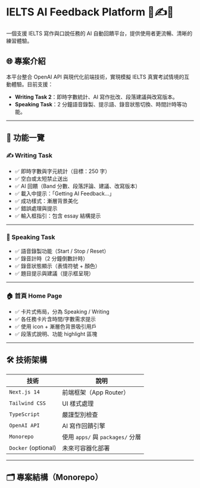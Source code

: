 # IELTS AI Feedback Platform 🧠✍️🎤

一個支援 IELTS 寫作與口說任務的 AI 自動回饋平台，提供使用者更流暢、清晰的練習體驗。

## 🌐 專案介紹

本平台整合 OpenAI API 與現代化前端技術，實現模擬 IELTS 真實考試情境的互動體驗。目前支援：

- **Writing Task 2**：即時字數統計、AI 寫作批改、段落建議與改寫版本。
- **Speaking Task**：2 分鐘語音錄製、提示語、錄音狀態切換、時間計時等功能。

---

## 🧩 功能一覽

### ✍️ Writing Task

- ✅ 即時字數與字元統計（目標：250 字）
- ✅ 空白或太短禁止送出
- ✅ AI 回饋（Band 分數、段落評論、建議、改寫版本）
- ✅ 載入中提示：「Getting AI Feedback...」
- ✅ 成功樣式：漸層背景美化
- ✅ 錯誤處理與提示
- ✅ 輸入框指引：包含 essay 結構提示

---

### 🎤 Speaking Task

- ✅ 語音錄製功能（Start / Stop / Reset）
- ✅ 錄音計時（2 分鐘倒數計時）
- ✅ 錄音狀態顯示（表情符號 + 顏色）
- ✅ 題目提示與建議（提示框呈現）

---

### 🏠 首頁 Home Page

- ✅ 卡片式佈局，分為 Speaking / Writing
- ✅ 各任務卡片含時間/字數需求提示
- ✅ 使用 icon + 漸層色背景吸引用戶
- ✅ 段落式說明、功能 highlight 區塊

---

## 🛠 技術架構

| 技術 | 說明 |
|------|------|
| `Next.js 14` | 前端框架（App Router） |
| `Tailwind CSS` | UI 樣式處理 |
| `TypeScript` | 嚴謹型別檢查 |
| `OpenAI API` | AI 寫作回饋引擎 |
| `Monorepo` | 使用 `apps/` 與 `packages/` 分層 |
| `Docker` (optional) | 未來可容器化部署 |

---

## 🗂 專案結構（Monorepo）

